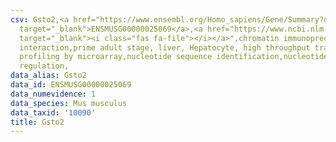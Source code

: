 ```yaml
---
csv: Gsto2,<a href="https://www.ensembl.org/Homo_sapiens/Gene/Summary?db=core;g=ENSMUSG00000025069"
  target="_blank">ENSMUSG00000025069</a>,<a href="https://www.ncbi.nlm.nih.gov/pubmed/23834426"
  target="_blank"><i class="fas fa-file"></i></a>",chromatin immunoprecipitation assay,direct
  interaction,prime adult stage, liver, Hepatocyte, high throughput transcription
  profiling by microarray,nucleotide sequence identification,nucleotide sequence identification,transcriptional
  regulation,
data_alias: Gsto2
data_id: ENSMUSG00000025069
data_numevidence: 1
data_species: Mus musculus
data_taxid: '10090'
title: Gsto2
---
```

